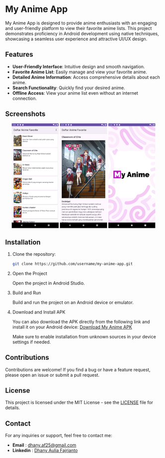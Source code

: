 # My Anime App

My Anime App is designed to provide anime enthusiasts with an engaging and user-friendly platform to view their favorite anime lists. This project demonstrates proficiency in Android development using native techniques, showcasing a seamless user experience and attractive UI/UX design.

## Features

- **User-Friendly Interface**: Intuitive design and smooth navigation.
- **Favorite Anime List**: Easily manage and view your favorite anime.
- **Detailed Anime Information**: Access comprehensive details about each anime.
- **Search Functionality**: Quickly find your desired anime.
- **Offline Access**: View your anime list even without an internet connection.

## Screenshots

<p align="center">
  <img src="https://github.com/dexalius/My-Anime/blob/main/app/src/main/res/drawable/screenshot_my_anime_1.png" alt="Screenshot 1" width="30%" >
  <img src="https://github.com/dexalius/My-Anime/blob/main/app/src/main/res/drawable/screenshot_my_anime_2.png" alt="Screenshot 2" width="30%">
  <img src="https://github.com/dexalius/My-Anime/blob/main/app/src/main/res/drawable/screenshot_my_anime_3.png" alt="Screenshot 3" width="30%">
</p>

## Installation

1. Clone the repository:

   ```bash
   git clone https://github.com/username/my-anime-app.git
2. Open the Project

    Open the project in Android Studio.

3. Build and Run

    Build and run the project on an Android device or emulator.

4. Download and Install APK

    You can also download the APK directly from the following link and install it on your Android device: [Download My Anime APK](https://github.com/username/my-anime-app/releases)
    
    Make sure to enable installation from unknown sources in your device settings if needed.


## Contributions

Contributions are welcome! If you find a bug or have a feature request, please open an issue or submit a pull request.

## License

This project is licensed under the MIT License - see the [LICENSE](https://github.com/username/my-anime-app/blob/main/LICENSE) file for details.

## Contact

For any inquiries or support, feel free to contact me:

- **Email**     : dhany.af25@gmail.com
- **Linkedin**  : [Dhany Aulia Fajrianto](https://www.linkedin.com/in/dhanyaufar/)

